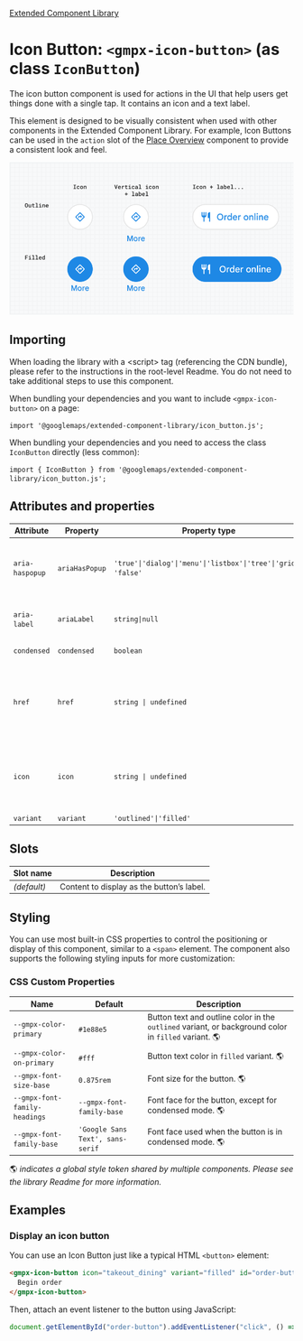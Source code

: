 [Extended Component Library](../README.md)

# Icon Button: `<gmpx-icon-button>` (as class `IconButton`)

The icon button component is used for actions in the UI that help users get
things done with a single tap. It contains an icon and a text label.

This element is designed to be visually consistent when used with other
components in the Extended Component Library. For example, Icon Buttons can
be used in the `action` slot of the [Place
Overview](../place_overview/README.md) component to provide a consistent look
and feel.

![](doc_src/icon-button.png)

## Importing

When loading the library with a &lt;script&gt; tag (referencing the CDN bundle), please refer to the instructions in the root-level Readme. You do not need to take additional steps to use this component.

When bundling your dependencies and you want to include `<gmpx-icon-button>` on a page:

```
import '@googlemaps/extended-component-library/icon_button.js';
```

When bundling your dependencies and you need to access the class `IconButton` directly (less common):

```
import { IconButton } from '@googlemaps/extended-component-library/icon_button.js';
```

## Attributes and properties

| Attribute       | Property       | Property type                                                         | Description                                                                                                                                                                                                                                                                                                                                   | Default      | Reflects? |
| --------------- | -------------- | --------------------------------------------------------------------- | --------------------------------------------------------------------------------------------------------------------------------------------------------------------------------------------------------------------------------------------------------------------------------------------------------------------------------------------- | ------------ | --------- |
| `aria-haspopup` | `ariaHasPopup` | `'true'\|'dialog'\|'menu'\|'listbox'\|'tree'\|'grid'\|       'false'` | Indicates the availability and type of interactive popup element that can be triggered by the button. See: https://developer.mozilla.org/en-US/docs/Web/Accessibility/ARIA/Attributes/aria-haspopup.<br/><br/>This attribute has no effect when `href` is set.                                                                                | `'false'`    | ✅         |
| `aria-label`    | `ariaLabel`    | `string\|null`                                                        | A description that gets read by assistive devices. In the case of icon-only buttons, you should always include an ARIA label for optimal accessibility.                                                                                                                                                                                       | `null`       | ✅         |
| `condensed`     | `condensed`    | `boolean`                                                             | Whether to render the button in a condensed layout, where the label appears below the icon.                                                                                                                                                                                                                                                   | `false`      | ✅         |
| `href`          | `href`         | `string \| undefined`                                                 | Set this attribute to a URL to have the Icon Button open it in a new tab, when clicked. Alternatively, specify on-click behavior for this component by attaching an event listener.<br/><br/>Per accessibility best practice, the component will render its content inside an `<a>` instead of `<button>` element when this attribute is set. |              | ✅         |
| `icon`          | `icon`         | `string \| undefined`                                                 | Name of icon from [Material Symbols Set](https://fonts.google.com/icons) to display before the button label.<br/><br/>If icon is unspecified, then a "+" icon will be rendered by default. This default icon is omitted if button has a label or other content and is not in condensed layout.                                                |              | ✅         |
| `variant`       | `variant`      | `'outlined'\|'filled'`                                                | Specifies the display style of the button.                                                                                                                                                                                                                                                                                                    | `'outlined'` | ✅         |

## Slots

| Slot name   | Description                               |
| ----------- | ----------------------------------------- |
| *(default)* | Content to display as the button’s label. |

## Styling

You can use most built-in CSS properties to control the positioning or display of this component, similar to a `<span>` element. The component also supports the following styling inputs for more customization:

### CSS Custom Properties

| Name                          | Default                          | Description                                                                                          |
| ----------------------------- | -------------------------------- | ---------------------------------------------------------------------------------------------------- |
| `--gmpx-color-primary`        | `#1e88e5`                        | Button text and outline color in the `outlined` variant, or background color in `filled` variant. 🌎 |
| `--gmpx-color-on-primary`     | `#fff`                           | Button text color in `filled` variant. 🌎                                                            |
| `--gmpx-font-size-base`       | `0.875rem`                       | Font size for the button. 🌎                                                                         |
| `--gmpx-font-family-headings` | `--gmpx-font-family-base`        | Font face for the button, except for condensed mode. 🌎                                              |
| `--gmpx-font-family-base`     | `'Google Sans Text', sans-serif` | Font face used when the button is in condensed mode. 🌎                                              |

🌎 _indicates a global style token shared by
                                    multiple components. Please see the library
                                    Readme for more information._



## Examples

### Display an icon button

You can use an Icon Button just like a typical HTML `<button>` element:

```html
<gmpx-icon-button icon="takeout_dining" variant="filled" id="order-button">
  Begin order
</gmpx-icon-button>
```

Then, attach an event listener to the button using JavaScript:

```js
document.getElementById("order-button").addEventListener("click", () => beginOrderFlow());
```




